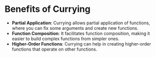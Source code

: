 # Benefits of Currying

- **Partial Application**: Currying allows partial application of functions, where you can fix some arguments and create new functions.
- **Function Composition**: It facilitates function composition, making it easier to build complex functions from simpler ones.
- **Higher-Order Functions**: Currying can help in creating higher-order functions that operate on other functions.
